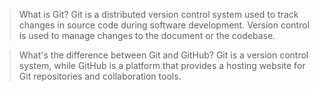 > What is Git?
Git is a distributed version control system used to track changes in source code during software development.
Version control is used to manage changes to the document or the codebase.

> What's the difference between Git and GitHub?
Git is a version control system, while GitHub is a platform that provides a hosting website for Git repositories and collaboration tools.
